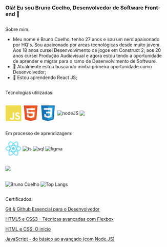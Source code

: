 ### Olá! Eu sou Bruno Coelho, Desenvolvedor de Software Front-end 👋

##

Sobre mim:
 - Meu nome é Bruno Coelho, tenho 27 anos e sou um nerd apaixonado por HQ's. Sou apaixonado por areas tecnológicas desde muito jovem. Aos 18 anos cursei Desenvolvimento de jogos em Construct 2; aos 20 anos cursei Produção Audiovisual e agora estou tendo a oportunidade de aprender e migrar para o ramo de Desenvolvimento de Software.
- 🔭 Atualmente estou buscando minha primeira oportunidade como Desenvolvedor;
- 🌱 Estou aprendendo React JS;

##

Tecnologias utilizadas:

<div style="display: inline_block"><br>
  <img align="center" alt="Rafa-Js" height="50" width="50" src="https://raw.githubusercontent.com/devicons/devicon/master/icons/javascript/javascript-plain.svg">
  <img align="center" alt="Rafa-HTML" height="50" width="50" src="https://raw.githubusercontent.com/devicons/devicon/master/icons/html5/html5-original.svg">
  <img align="center" alt="Rafa-CSS" height="50" width="50" src="https://raw.githubusercontent.com/devicons/devicon/master/icons/css3/css3-original.svg">
  <img align="center" alt="nodeJS" height="50" width="50" src="https://cdn.jsdelivr.net/gh/devicons/devicon/icons/nodejs/nodejs-original.svg" />
  <img align="center" height="50" src="https://cdn.jsdelivr.net/gh/devicons/devicon@latest/icons/git/git-plain.svg" />
</div>

  ##

Em processo de aprendizagem:
<div>
  <img align="center" alt="Rafa-React" height="50" width="50" src="https://raw.githubusercontent.com/devicons/devicon/master/icons/react/react-original.svg">
  <img align="center" alt="ts" height="50" width="50" src="https://cdn.jsdelivr.net/gh/devicons/devicon@latest/icons/typescript/typescript-original.svg" />
  <img align="center" alt="sql" height="50" width="50" src="https://cdn.jsdelivr.net/gh/devicons/devicon@latest/icons/postgresql/postgresql-original.svg" />
  <img align="center" alt="figma" height="50" width="50" src="https://cdn.jsdelivr.net/gh/devicons/devicon@latest/icons/figma/figma-original.svg" />
</div>

  ##
 
<div> 
  <a href="https://www.linkedin.com/in/dev-bcoelho" target="_blank"><img src="https://img.shields.io/badge/-LinkedIn-%230077B5?style=for-the-badge&logo=linkedin&logoColor=white" target="_blank"></a>  
</div>

  ##

  <img src="https://github-readme-stats.vercel.app/api?username=BMinority&show_icons=true&theme=radical" alt="Bruno Coelho" style="height:10em;"> <img src="https://github-readme-stats.vercel.app/api/top-langs/?username=BMinority&layout=compact&theme=radical" alt="Top Langs" style="height:10em;">
  
  ##

Certificados:

[Git & Github Essencial para o Desenvolvedor](https://www.udemy.com/certificate/UC-a4acea8e-c6cd-4a16-88ff-5e81bf05bd36/)

[HTML5 e CSS3 - Técnicas avançadas com Flexbox](https://www.udemy.com/certificate/UC-72bd94bc-b1c6-4e9a-9b9f-42e35d9bac5a/)

[HTML e CSS: O início](https://www.udemy.com/certificate/UC-4b356421-bba5-4663-9038-afa22b4df7d6/)

[JavaScript - do básico ao avançado (com Node.JS)](https://www.udemy.com/certificate/UC-761b707d-11e3-4dc2-b309-2f32611a0e78/)


